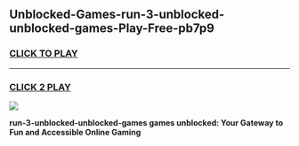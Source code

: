 
## Unblocked-Games-run-3-unblocked-unblocked-games-Play-Free-pb7p9
<h3>
<a href="https://premium76.site?title=run-3-unblocked-unblocked-games&ref=21A">CLICK TO PLAY</a></h3>
<hr>

<h3>
<a href="https://premium76.site?title=run-3-unblocked-unblocked-games&ref=21A">CLICK 2 PLAY</a>
  
</h3>

<a href="https://premium76.site?title=run-3-unblocked-unblocked-games&ref=21A"><img src="https://clearcache.store/games.png"></a>


**run-3-unblocked-unblocked-games games unblocked: Your Gateway to Fun and Accessible Online Gaming**
